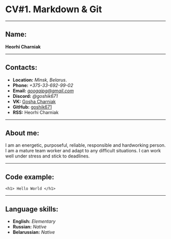 # CV#1. Markdown & Git
***
## Name:                                         
 **Heorhi Charniak** 
 
***
## Contacts:

* **Location:** *Minsk, Belarus*.
* **Phone:** *+375-33-692-99-02*
* **Email:** *googajpg@gmail.com*
* **Discord:**  *@goshik671*
* **VK:**   [Gosha Charniak](https://vk.com/cjdhwguxhsnxodbajcndldp)
* **GitHub:** [goshik671](https://github.com/goshik671)
* **RSS:** Heorhi Charniak

***

## About me:
I am an energetic, purposeful, reliable, responsible and hardworking person. I am a mature team worker and adapt to any difficult situations. I can work well under stress and stick to deadlines.

***

## Code example:

`<h1> Hello World </h1>`


***
## Language skills:
* **English:** *Elementary*
* **Russian:** *Native*
* **Belarussian:** *Native*
